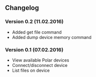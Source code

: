 ## Changelog
### Version 0.2 (11.02.2016)
* Added get file command
* Added dump device memory command
### Version 0.1 (07.02.2016)
* View available Polar devices
* Connect/disconnect device
* List files on device